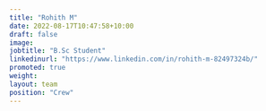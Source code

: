 ```yaml
---
title: "Rohith M"
date: 2022-08-17T10:47:58+10:00
draft: false
image: 
jobtitle: "B.Sc Student"
linkedinurl: "https://www.linkedin.com/in/rohith-m-82497324b/"
promoted: true
weight: 
layout: team
position: "Crew"
---
```


